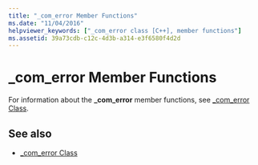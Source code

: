 ```yaml
---
title: "_com_error Member Functions"
ms.date: "11/04/2016"
helpviewer_keywords: ["_com_error class [C++], member functions"]
ms.assetid: 39a73cdb-c12c-4d3b-a314-e3f6580f4d2d
---
```

# _com_error Member Functions

For information about the **_com_error** member functions, see [_com_error Class](../cpp/com-error-class.md).

## See also

- [_com_error Class](../cpp/com-error-class.md)

